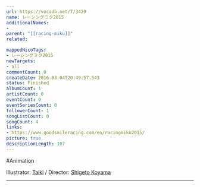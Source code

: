 ```yaml
---
url: https://vocadb.net/T/3429
name: レーシングミク2015
additionalNames: 
- 
parent: "[[racing-miku]]"
related:

mappedNicoTags:
- レーシングミク2015
newTargets:
- all
commentCount: 0
createDate: 2016-03-04T20:49:57.543
status: Finished
albumCount: 1
artistCount: 0
eventCount: 0
eventSeriesCount: 0
followerCount: 1
songListCount: 0
songCount: 4
links: 
- https://www.goodsmileracing.com/en/racingmiku2015/
picture: true
descriptionLength: 107
---
```


#Animation

Illustrator: [Taiki](https://vocadb.net/Ar/34105) / Director: [Shigeto Koyama](https://vocadb.net/Ar/29681)

---

